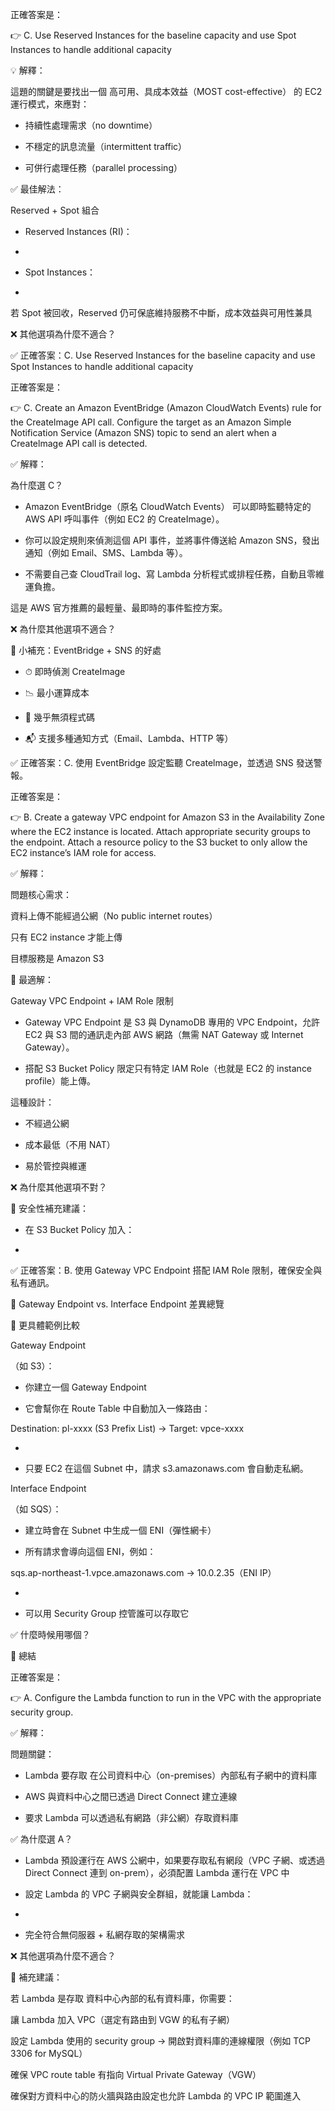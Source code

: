 正確答案是：

👉 C. Use Reserved Instances for the baseline capacity and use Spot Instances to handle additional capacity

💡 解釋：

這題的關鍵是要找出一個 高可用、具成本效益（MOST cost-effective） 的 EC2 運行模式，來應對：

- 持續性處理需求（no downtime）

- 不穩定的訊息流量（intermittent traffic）

- 可併行處理任務（parallel processing）

✅ 最佳解法：

Reserved + Spot 組合

- Reserved Instances (RI)：

- 

- Spot Instances：

- 

若 Spot 被回收，Reserved 仍可保底維持服務不中斷，成本效益與可用性兼具

❌ 其他選項為什麼不適合？

✅ 正確答案：C. Use Reserved Instances for the baseline capacity and use Spot Instances to handle additional capacity

正確答案是：

👉 C. Create an Amazon EventBridge (Amazon CloudWatch Events) rule for the Createlmage API call. Configure the target as an Amazon Simple Notification Service (Amazon SNS) topic to send an alert when a Createlmage API call is detected.

✅ 解釋：

為什麼選 C？

- Amazon EventBridge（原名 CloudWatch Events） 可以即時監聽特定的 AWS API 呼叫事件（例如 EC2 的 CreateImage）。

- 你可以設定規則來偵測這個 API 事件，並將事件傳送給 Amazon SNS，發出通知（例如 Email、SMS、Lambda 等）。

- 不需要自己查 CloudTrail log、寫 Lambda 分析程式或排程任務，自動且零維運負擔。

這是 AWS 官方推薦的最輕量、最即時的事件監控方案。

❌ 為什麼其他選項不適合？

🧩 小補充：EventBridge + SNS 的好處

- ⏱ 即時偵測 CreateImage

- 📉 最小運算成本

- 🔧 幾乎無須程式碼

- 📬 支援多種通知方式（Email、Lambda、HTTP 等）

✅ 正確答案：C. 使用 EventBridge 設定監聽 Createlmage，並透過 SNS 發送警報。

正確答案是：

👉 B. Create a gateway VPC endpoint for Amazon S3 in the Availability Zone where the EC2 instance is located. Attach appropriate security groups to the endpoint. Attach a resource policy to the S3 bucket to only allow the EC2 instance’s IAM role for access.

✅ 解釋：

問題核心需求：

資料上傳不能經過公網（No public internet routes）

只有 EC2 instance 才能上傳

目標服務是 Amazon S3

🧩 最適解：

Gateway VPC Endpoint + IAM Role 限制

- Gateway VPC Endpoint 是 S3 與 DynamoDB 專用的 VPC Endpoint，允許 EC2 與 S3 間的通訊走內部 AWS 網路（無需 NAT Gateway 或 Internet Gateway）。

- 搭配 S3 Bucket Policy 限定只有特定 IAM Role（也就是 EC2 的 instance profile）能上傳。

這種設計：

- 不經過公網

- 成本最低（不用 NAT）

- 易於管控與維運

❌ 為什麼其他選項不對？

🔐 安全性補充建議：

- 在 S3 Bucket Policy 加入：

- 

✅ 正確答案：B. 使用 Gateway VPC Endpoint 搭配 IAM Role 限制，確保安全與私有通訊。

🌉 Gateway Endpoint vs. Interface Endpoint 差異總覽

🔎 更具體範例比較

Gateway Endpoint

（如 S3）：

- 你建立一個 Gateway Endpoint

- 它會幫你在 Route Table 中自動加入一條路由：

Destination: pl-xxxx (S3 Prefix List) → Target: vpce-xxxx

- 

- 只要 EC2 在這個 Subnet 中，請求 s3.amazonaws.com 會自動走私網。

Interface Endpoint

（如 SQS）：

- 建立時會在 Subnet 中生成一個 ENI（彈性網卡）

- 所有請求會導向這個 ENI，例如：

sqs.ap-northeast-1.vpce.amazonaws.com → 10.0.2.35（ENI IP）

- 

- 可以用 Security Group 控管誰可以存取它

✅ 什麼時候用哪個？

📌 總結

正確答案是：

👉 A. Configure the Lambda function to run in the VPC with the appropriate security group.

✅ 解釋：

問題關鍵：

- Lambda 要存取 在公司資料中心（on-premises）內部私有子網中的資料庫

- AWS 與資料中心之間已透過 Direct Connect 建立連線

- 要求 Lambda 可以透過私有網路（非公網）存取資料庫

✅ 為什麼選 A？

- Lambda 預設運行在 AWS 公網中，如果要存取私有網段（VPC 子網、或透過 Direct Connect 連到 on-prem），必須配置 Lambda 運行在 VPC 中

- 設定 Lambda 的 VPC 子網與安全群組，就能讓 Lambda：

- 

- 完全符合無伺服器 + 私網存取的架構需求

❌ 其他選項為什麼不適合？

🧩 補充建議：

若 Lambda 是存取 資料中心內部的私有資料庫，你需要：

讓 Lambda 加入 VPC（選定有路由到 VGW 的私有子網）

設定 Lambda 使用的 security group → 開啟對資料庫的連線權限（例如 TCP 3306 for MySQL）

確保 VPC route table 有指向 Virtual Private Gateway（VGW）

確保對方資料中心的防火牆與路由設定也允許 Lambda 的 VPC IP 範圍進入